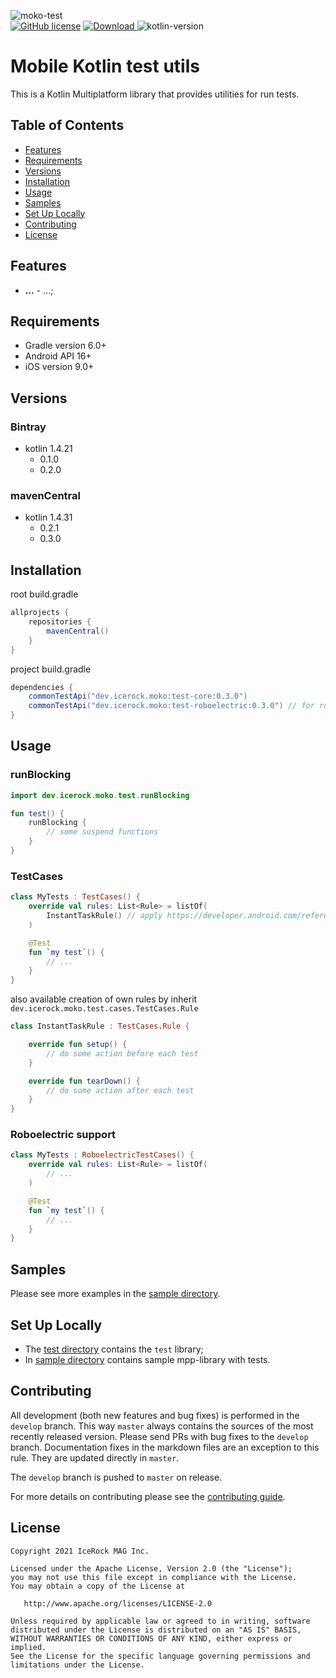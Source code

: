 ![moko-test](img/logo.png)  
[![GitHub license](https://img.shields.io/badge/license-Apache%20License%202.0-blue.svg?style=flat)](http://www.apache.org/licenses/LICENSE-2.0) [![Download](https://img.shields.io/maven-central/v/dev.icerock.moko/test-core) ](https://repo1.maven.org/maven2/dev/icerock/moko/test-core/) ![kotlin-version](https://img.shields.io/badge/kotlin-1.4.31-orange)

# Mobile Kotlin test utils

This is a Kotlin Multiplatform library that provides utilities for run tests.

## Table of Contents

- [Features](#features)
- [Requirements](#requirements)
- [Versions](#versions)
- [Installation](#installation)
- [Usage](#usage)
- [Samples](#samples)
- [Set Up Locally](#set-up-locally)
- [Contributing](#contributing)
- [License](#license)

## Features

- **...** - ...;

## Requirements

- Gradle version 6.0+
- Android API 16+
- iOS version 9.0+

## Versions

### Bintray

- kotlin 1.4.21
    - 0.1.0
    - 0.2.0

### mavenCentral

- kotlin 1.4.31
    - 0.2.1
    - 0.3.0

## Installation

root build.gradle

```groovy
allprojects {
    repositories {
        mavenCentral()
    }
}
```

project build.gradle

```groovy
dependencies {
    commonTestApi("dev.icerock.moko:test-core:0.3.0")
    commonTestApi("dev.icerock.moko:test-roboelectric:0.3.0") // for roboelectric tests support
}
```

## Usage

### runBlocking

```kotlin
import dev.icerock.moko.test.runBlocking

fun test() {
    runBlocking {
        // some suspend functions
    }
}
```

### TestCases

```kotlin
class MyTests : TestCases() {
    override val rules: List<Rule> = listOf(
        InstantTaskRule() // apply https://developer.android.com/reference/android/arch/core/executor/testing/InstantTaskExecutorRule for android
    )

    @Test
    fun `my test`() {
        // ...
    }
}
```

also available creation of own rules by inherit `dev.icerock.moko.test.cases.TestCases.Rule`

```kotlin
class InstantTaskRule : TestCases.Rule {

    override fun setup() {
        // do some action before each test
    }

    override fun tearDown() {
        // do some action after each test
    }
}
```

### Roboelectric support

```kotlin
class MyTests : RoboelectricTestCases() {
    override val rules: List<Rule> = listOf(
        // ...
    )

    @Test
    fun `my test`() {
        // ...
    }
}
```

## Samples

Please see more examples in the [sample directory](sample).

## Set Up Locally

- The [test directory](test) contains the `test` library;
- In [sample directory](sample) contains sample mpp-library with tests.

## Contributing

All development (both new features and bug fixes) is performed in the `develop` branch. This
way `master` always contains the sources of the most recently released version. Please send PRs with
bug fixes to the `develop` branch. Documentation fixes in the markdown files are an exception to
this rule. They are updated directly in `master`.

The `develop` branch is pushed to `master` on release.

For more details on contributing please see the [contributing guide](CONTRIBUTING.md).

## License

    Copyright 2021 IceRock MAG Inc.
    
    Licensed under the Apache License, Version 2.0 (the "License");
    you may not use this file except in compliance with the License.
    You may obtain a copy of the License at
    
       http://www.apache.org/licenses/LICENSE-2.0
    
    Unless required by applicable law or agreed to in writing, software
    distributed under the License is distributed on an "AS IS" BASIS,
    WITHOUT WARRANTIES OR CONDITIONS OF ANY KIND, either express or implied.
    See the License for the specific language governing permissions and
    limitations under the License.

